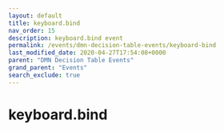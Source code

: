```yaml
---
layout: default
title: keyboard.bind
nav_order: 15
description: keyboard.bind event
permalink: /events/dmn-decision-table-events/keyboard-bind
last_modified_date: 2020-04-27T17:54:08+0000
parent: "DMN Decision Table Events"
grand_parent: "Events"
search_exclude: true
---
```


# keyboard.bind

